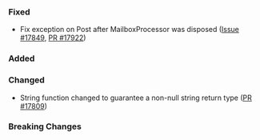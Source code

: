 ### Fixed

* Fix exception on Post after MailboxProcessor was disposed ([Issue #17849](https://github.com/dotnet/fsharp/issues/17849), [PR #17922](https://github.com/dotnet/fsharp/pull/17922))

### Added

### Changed
* String function changed to guarantee a non-null string return type ([PR #17809](https://github.com/dotnet/fsharp/pull/17809))


### Breaking Changes

